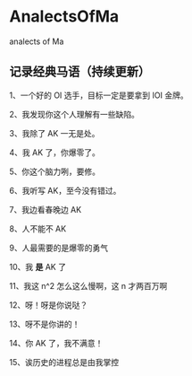 # AnalectsOfMa
analects of Ma

## 记录经典马语（持续更新）

1、一个好的 OI 选手，目标一定是要拿到 IOI 金牌。

2、我发现你这个人理解有一些缺陷。

3、我除了 AK 一无是处。

4、我 AK 了，你爆零了。

5、你这个脑力咧，要修。

6、我听写 AK，至今没有错过。

7、我边看春晚边 AK

8、人不能不 AK

9、人最需要的是爆零的勇气

10、我 **是** AK 了

11、我这 n^2 怎么这么慢啊，这 n 才两百万啊

12、呀！呀是你说哒？

13、呀不是你讲的！

14、你 AK 了，我不满意！

15、诶历史的进程总是由我掌控

